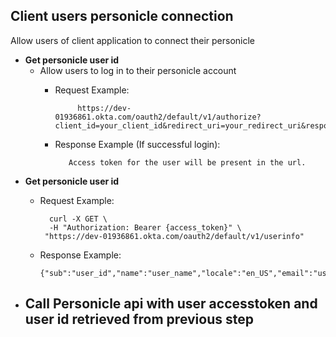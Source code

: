 
## Client users personicle connection

Allow users of client application to connect their personicle

- **Get personicle user id**
    - Allow users to log in to their personicle account
      - Request Example: 
          ```
               https://dev-01936861.okta.com/oauth2/default/v1/authorize? client_id=your_client_id&redirect_uri=your_redirect_uri&response_type=token&scope=openid+profile+email&state=anyRandomString&nonce=anyRandomString
          ```

      - Response Example (If successful login): 
   
        ```
           Access token for the user will be present in the url. 
        ```
- **Get personicle user id**
    - Request Example:
      ```
        curl -X GET \
        -H "Authorization: Bearer {access_token}" \
       "https://dev-01936861.okta.com/oauth2/default/v1/userinfo"
      ```
      
    - Response Example:
       ```
       {"sub":"user_id","name":"user_name","locale":"en_US","email":"user_email","preferred_username":"","given_name":"","family_name":"","zoneinfo":"America/Los_Angeles","updated_at":1648137830,"email_verified":true}
       ```
- **Call Personicle api with user accesstoken and user id retrieved from previous step**
   - 

